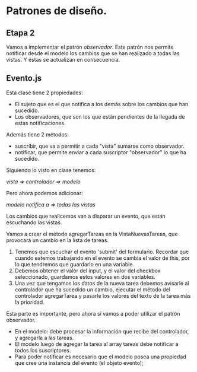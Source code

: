# Patrones de diseño.
## Etapa 2

Vamos a implementar el patrón *observador*. 
Este patrón nos permite notificar desde el modelo los cambios que se han realizado a todas las vistas. Y éstas se actualizan en consecuencia.

## Evento.js

Esta clase tiene 2 propiedades:
- El sujeto que es el que notifica a los demás sobre los cambios que han sucedido.
- Los observadores, que son los que están pendientes de la llegada de estas notificaciones.

Además tiene 2 métodos:
- suscribir, que va a permitir a cada "vista" sumarse como observador.
- notificar, que permite enviar a cada suscriptor "observador" lo que ha sucedido.

Siguiendo lo visto en clase tenemos:

*vista => controlador => modelo*  

Pero ahora podemos adicionar:  

*modelo notifica a => todas las vistas*  

Los cambios que realicemos van a disparar un evento, que están escuchando las vistas.

Vamos a crear el método agregarTareas en la VistaNuevasTareas, que provocará un cambio en la lista de tareas. 

1. Tenemos que escuchar el evento 'submit' del formulario. Recordar que cuando estemos trabajando en el evento se cambia el valor de this, por lo que tendremos que guardarlo en una variable.
2. Debemos obtener el valor del input, y el valor del checkbox seleccionado, guardamos estos valores en dos variables.
3. Una vez que tengamos los datos de la nueva tarea debemos avisarle al controlador que ha sucedido un cambio, ejecutar el método del controlador agregarTarea y pasarle los valores del texto de la tarea más la prioridad.

Esta parte es importante, pero ahora sí vamos a poder utilizar el patrón observador.

- En el modelo: debe procesar la información que recibe del controlador, y agregarla a las tareas.
- El modelo luego de agregar la tarea al array tareas debe notificar a todos los suscriptores.
- Para poder notificar es necesario que el modelo posea una propiedad que cree una instancia del evento (el objeto evento);
